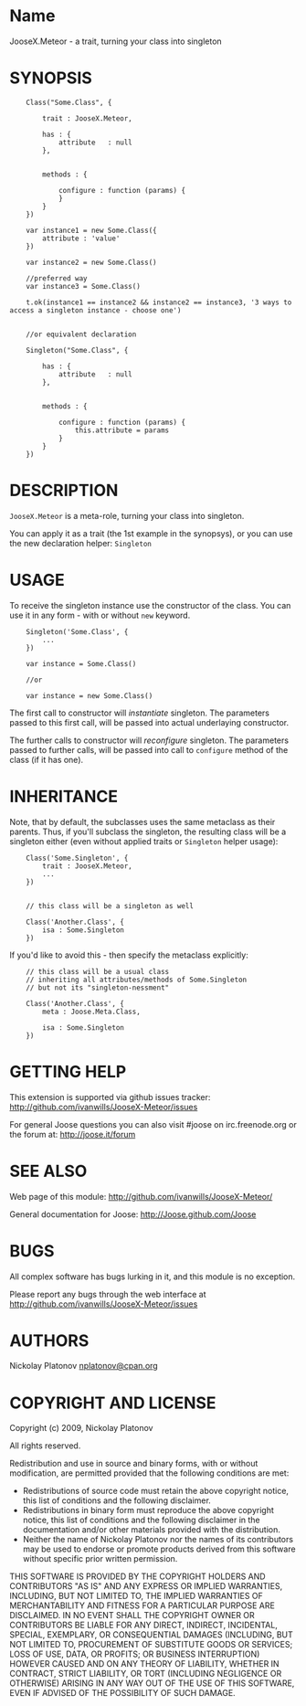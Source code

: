

Name
====


JooseX.Meteor - a trait, turning your class into singleton


SYNOPSIS
========

        Class("Some.Class", {

            trait : JooseX.Meteor,

            has : {
                attribute   : null
            },


            methods : {

                configure : function (params) {
                }
            }
        })

        var instance1 = new Some.Class({
            attribute : 'value'
        })

        var instance2 = new Some.Class()

        //preferred way
        var instance3 = Some.Class()

        t.ok(instance1 == instance2 && instance2 == instance3, '3 ways to access a singleton instance - choose one')


        //or equivalent declaration

        Singleton("Some.Class", {

            has : {
                attribute   : null
            },


            methods : {

                configure : function (params) {
                    this.attribute = params
                }
            }
        })


DESCRIPTION
===========

`JooseX.Meteor` is a meta-role, turning your class into singleton.

You can apply it as a trait (the 1st example in the synopsys), or you can use the new declaration helper: `Singleton`


USAGE
=====

To receive the singleton instance use the constructor of the class. You can use it in any form - with or without `new` keyword.

        Singleton('Some.Class', {
            ...
        })

        var instance = Some.Class()

        //or

        var instance = new Some.Class()


The first call to constructor will *instantiate* singleton. The parameters passed to this first call, will be passed into actual underlaying constructor.

The further calls to constructor will *reconfigure* singleton. The parameters passed to further calls, will be passed into call to `configure` method
of the class (if it has one).


INHERITANCE
===========

Note, that by default, the subclasses uses the same metaclass as their parents. Thus, if you'll subclass the singleton, the resulting class will be
a singleton either (even without applied traits or `Singleton` helper usage):

        Class('Some.Singleton', {
            trait : JooseX.Meteor,
            ...
        })


        // this class will be a singleton as well

        Class('Another.Class', {
            isa : Some.Singleton
        })

If you'd like to avoid this - then specify the metaclass explicitly:

        // this class will be a usual class
        // inheriting all attributes/methods of Some.Singleton
        // but not its "singleton-nessment"

        Class('Another.Class', {
            meta : Joose.Meta.Class,

            isa : Some.Singleton
        })


GETTING HELP
============

This extension is supported via github issues tracker: <http://github.com/ivanwills/JooseX-Meteor/issues>

For general Joose questions you can also visit #joose on irc.freenode.org or the forum at: <http://joose.it/forum>



SEE ALSO
========

Web page of this module: <http://github.com/ivanwills/JooseX-Meteor/>

General documentation for Joose: <http://Joose.github.com/Joose>


BUGS
====

All complex software has bugs lurking in it, and this module is no exception.

Please report any bugs through the web interface at <http://github.com/ivanwills/JooseX-Meteor/issues>



AUTHORS
=======

Nickolay Platonov <nplatonov@cpan.org>



COPYRIGHT AND LICENSE
=====================

Copyright (c) 2009, Nickolay Platonov

All rights reserved.

Redistribution and use in source and binary forms, with or without modification, are permitted provided that the following conditions are met:

* Redistributions of source code must retain the above copyright notice, this list of conditions and the following disclaimer.
* Redistributions in binary form must reproduce the above copyright notice, this list of conditions and the following disclaimer in the documentation and/or other materials provided with the distribution.
* Neither the name of Nickolay Platonov nor the names of its contributors may be used to endorse or promote products derived from this software without specific prior written permission.

THIS SOFTWARE IS PROVIDED BY THE COPYRIGHT HOLDERS AND CONTRIBUTORS "AS IS" AND ANY EXPRESS OR IMPLIED WARRANTIES, INCLUDING, BUT NOT LIMITED TO, THE IMPLIED WARRANTIES OF MERCHANTABILITY AND FITNESS FOR A PARTICULAR PURPOSE ARE DISCLAIMED. IN NO EVENT SHALL THE COPYRIGHT OWNER OR CONTRIBUTORS BE LIABLE FOR ANY DIRECT, INDIRECT, INCIDENTAL, SPECIAL, EXEMPLARY, OR CONSEQUENTIAL DAMAGES (INCLUDING, BUT NOT LIMITED TO, PROCUREMENT OF SUBSTITUTE GOODS OR SERVICES; LOSS OF USE, DATA, OR PROFITS; OR BUSINESS INTERRUPTION) HOWEVER CAUSED AND ON ANY THEORY OF LIABILITY, WHETHER IN CONTRACT, STRICT LIABILITY, OR TORT (INCLUDING NEGLIGENCE OR OTHERWISE) ARISING IN ANY WAY OUT OF THE USE OF THIS SOFTWARE, EVEN IF ADVISED OF THE POSSIBILITY OF SUCH DAMAGE.


